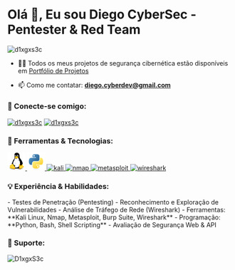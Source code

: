 <h1>Olá 👋, Eu sou Diego CyberSec - Pentester & Red Team</h1>
<p align="left"> <img src="https://komarev.com/ghpvc/?username=d1xgxs3c&label=Profile%20views&color=0e75b6&style=flat" alt="d1xgxs3c" /> </p>

- 👨‍💻 Todos os meus projetos de segurança cibernética estão disponíveis em [Portfólio de Projetos](https://d1xgx-portifolio.vercel.app/)

- 📫 Como me contatar: **diego.cyberdev@gmail.com**

<h3 align="left">🔗 Conecte-se comigo:</h3>
<p align="left">
<a href="https://linkedin.com/in/d1xgxs3c" target="blank"><img align="center" src="https://raw.githubusercontent.com/rahuldkjain/github-profile-readme-generator/master/src/images/icons/Social/linked-in-alt.svg" alt="d1xgxs3c" height="30" width="40" /></a>
<a href="https://instagram.com/d1xgxs3c" target="blank"><img align="center" src="https://raw.githubusercontent.com/rahuldkjain/github-profile-readme-generator/master/src/images/icons/Social/instagram.svg" alt="d1xgxs3c" height="30" width="40" /></a>
</p>

<h3 align="left">🔧 Ferramentas & Tecnologias:</h3>
<p align="left"> 
  <a href="https://www.linux.org/" target="_blank" rel="noreferrer"> 
    <img src="https://raw.githubusercontent.com/devicons/devicon/master/icons/linux/linux-original.svg" alt="linux" width="40" height="40"/> 
  </a> 
  <a href="https://www.python.org" target="_blank" rel="noreferrer"> 
    <img src="https://raw.githubusercontent.com/devicons/devicon/master/icons/python/python-original.svg" alt="python" width="40" height="40"/> 
  </a> 
  <a href="https://www.kali.org/" target="_blank" rel="noreferrer"> 
    <img src="https://raw.githubusercontent.com/devicons/devicon/master/icons/kali/kali-original.svg" alt="kali" width="40" height="40"/>
  </a>
  <a href="https://www.nmap.org/" target="_blank" rel="noreferrer"> 
    <img src="https://upload.wikimedia.org/wikipedia/commons/3/30/Nmap_logo.svg" alt="nmap" width="40" height="40"/>
  </a>
  <a href="https://www.metasploit.com/" target="_blank" rel="noreferrer"> 
    <img src="https://upload.wikimedia.org/wikipedia/commons/thumb/2/29/Metasploit_Logo.svg/1200px-Metasploit_Logo.svg.png" alt="metasploit" width="40" height="40"/>
  </a>
  <a href="https://www.wireshark.org/" target="_blank" rel="noreferrer"> 
    <img src="https://upload.wikimedia.org/wikipedia/commons/e/ec/Wireshark_logo_2023.svg" alt="wireshark" width="40" height="40"/>
  </a>
</p>

<h3 align="left">💡 Experiência & Habilidades:</h3>
- Testes de Penetração (Pentesting)
- Reconhecimento e Exploração de Vulnerabilidades
- Análise de Tráfego de Rede (Wireshark)
- Ferramentas: **Kali Linux, Nmap, Metasploit, Burp Suite, Wireshark**
- Programação: **Python, Bash, Shell Scripting**
- Avaliação de Segurança Web & API

<h3 align="left">💬 Suporte:</h3>
<p><a href="https://www.buymeacoffee.com/D1xgxS3c"> <img align="left" src="https://cdn.buymeacoffee.com/buttons/v2/default-yellow.png" height="50" width="210" alt="D1xgxS3c" /></a></p><br><br>
